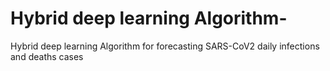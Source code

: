 # Hybrid deep learning Algorithm-
Hybrid deep learning Algorithm for forecasting SARS-CoV2 daily infections and deaths cases
